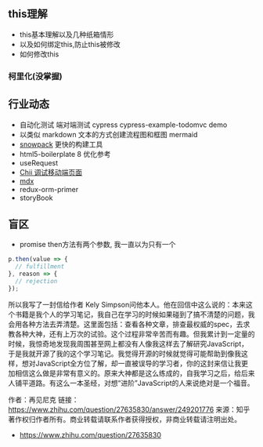 ## this理解
- this基本理解以及几种纸箱情形
- 以及如何绑定this,防止this被修改
- 如何修改this

### 柯里化(没掌握)




## 行业动态
- 自动化测试  端对端测试 cypress cypress-example-todomvc demo
- 以类似 markdown 文本的方式创建流程图和框图 mermaid
- [snowpack](https://zhuanlan.zhihu.com/p/144993158) 更快的构建工具
- html5-boilerplate 8 优化参考
- useRequest
-  [Chii 调试移动端页面](https://zhuanlan.zhihu.com/p/144169144)
- [mdx](https://github.com/mdx-js/mdx)
-  redux-orm-primer
-  storyBook

## 盲区
- promise then方法有两个参数, 我一直以为只有一个
```js
p.then(value => {
  // fulfillment
}, reason => {
  // rejection
});
```

所以我写了一封信给作者 Kely Simpson问他本人。他在回信中这么说的：本来这个书籍是我个人的学习笔记，我自己在学习的时候如果碰到了搞不清楚的问题，我会用各种方法去弄清楚。这里面包括：查看各种文章，排查最权威的spec，去求教各种大神，还有上万次的试验。这个过程非常辛苦而有趣。但我累计到一定量的时候，我惊奇地发现我周围甚至网上都没有人像我这样去了解研究JavaScript，于是我就开源了我的这个学习笔记。我觉得开源的时候就觉得可能帮助到像我这样，想对JavaScript全方位了解，却一直被误导的学习者，你的这封来信让我更加相信这么做是非常有意义的。原来大神都是这么练成的，自我学习之后，给后来人铺平道路。有这么一本圣经，对想“进阶”JavaScript的人来说绝对是一个福音。

作者：再见尼克
链接：https://www.zhihu.com/question/27635830/answer/249201776
来源：知乎
著作权归作者所有。商业转载请联系作者获得授权，非商业转载请注明出处。

- https://www.zhihu.com/question/27635830



